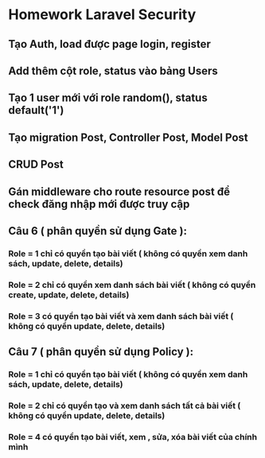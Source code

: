 # Homework Laravel Security

## Tạo Auth, load được page login, register

## Add thêm cột role, status vào bảng Users

## Tạo 1 user mới với role random(), status default('1')

## Tạo migration Post, Controller Post, Model Post

## CRUD Post

## Gán middleware cho route resource post để check đăng nhập mới được truy cập

## Câu 6 ( phân quyền sử dụng Gate ):

### Role = 1 chỉ có quyền tạo bài viết ( không có quyền xem danh sách, update, delete, details)

### Role = 2 chỉ có quyền xem danh sách bài viết ( không có quyền create, update, delete, details)

### Role = 3 có quyền tạo bài viết và xem danh sách bài viết ( không có quyền update, delete, details)

## Câu 7 ( phân quyền sử dụng Policy ):

### Role = 1 chỉ có quyền tạo bài viết ( không có quyền xem danh sách, update, delete, details)

### Role = 2 chỉ có quyền tạo và xem danh sách tất cả bài viết ( không có quyền update, delete, details)

### Role = 4 có quyền tạo bài viết, xem , sửa, xóa bài viết của chính mình
